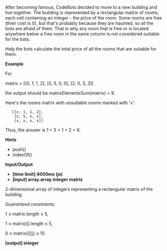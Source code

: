 After becoming famous, CodeBots decided to move to a new building and live together. The building is represented by a rectangular matrix of rooms, each cell containing an integer - the price of the room. Some rooms are free (their cost is 0), but that's probably because they are haunted, so all the bots are afraid of them. That is why any room that is free or is located anywhere below a free room in the same column is not considered suitable for the bots.

Help the bots calculate the total price of all the rooms that are suitable for them.

**Example**

For

matrix =
[[0, 1, 1, 2],
[0, 5, 0, 0],
[2, 0, 3, 3]]

the output should be
matrixElementsSum(matrix) = 9.

Here's the rooms matrix with unsuitable rooms marked with 'x':

       [[x, 1, 1, 2],
        [x, 5, x, x],
        [x, x, x, x]]

Thus, the answer is 1 + 5 + 1 + 2 = 9.

**Hints**

- push()
- indexOf()

**Input/Output**

- **[time limit] 4000ms (js)**
- **[input] array.array.integer matrix**

2-dimensional array of integers representing a rectangular matrix of the building.

_Guaranteed constraints:_

1 ≤ matrix.length ≤ 5,

1 ≤ matrix[i].length ≤ 5,

0 ≤ matrix[i][j] ≤ 10.

**[output] integer**

